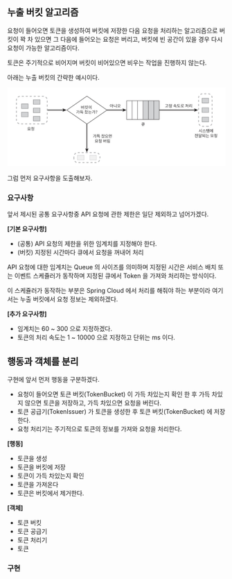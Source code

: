 ## 누출 버킷 알고리즘

요청이 들어오면 토큰을 생성하여 버킷에 저장한 다음 요청을 처리하는 알고리즘으로 버킷이 꽉 차 있으면 그 다음에 들어오는 요청은 버리고, 버킷에 빈 공간이 있을 경우 다시 요청이 가능한 알고리즘이다.

토큰은 주기적으로 비어지며 버킷이 비어있으면 비우는 작업을 진행하지 않는다.

아래는 누출 버킷의 간략한 예시이다.

![img.png](assets/leaky-bucket/leaky-bucket-algorithm.png)

그럼 먼저 요구사항을 도출해보자.

### 요구사항

앞서 제시된 공통 요구사항중 API 요청에 관한 제한은 일단 제외하고 넘어가겠다.

**[기본 요구사항]**

- (공통) API 요청의 제한을 위한 임계치를 지정해야 한다.
- (버킷) 지정된 시간마다 큐에서 요청을 꺼내어 처리

API 요청에 대한 임계치는 Queue 의 사이즈를 의미하며 지정된 시간은 서비스 배치 또는 이벤트 스케쥴러가 동작하며 지정된 큐에서 Token 을 가져와 처리하는 방식이다.

이 스케쥴러가 동작하는 부분은 Spring Cloud 에서 처리를 해줘야 하는 부분이라 여기서는 누출 버킷에서 요청 정보는 제외하겠다.

**[추가 요구사항]**

- 임계치는 60 ~ 300 으로 지정하겠다.
- 토큰의 처리 속도는 1 ~ 10000 으로 지정하고 단위는 ms 이다.

## 행동과 객체를 분리

구현에 앞서 먼저 행동을 구분하겠다.

- 요청이 들어오면 토큰 버킷(TokenBucket) 이 가득 차있는지 확인 한 후 가득 차있지 않으면 토큰을 저장하고, 가득 차있으면 요청을 버린다. 
- 토큰 공급기(TokenIssuer) 가 토큰을 생성한 후 토큰 버킷(TokenBucket) 에 저장한다.
- 요청 처리기는 주기적으로 토큰의 정보를 가져와 요청을 처리한다.

**[행동]**

- 토큰을 생성
- 토큰을 버킷에 저장
- 토큰이 가득 차있는지 확인
- 토큰을 가져온다
- 토큰은 버킷에서 제거한다.

**[객체]**

- 토큰 버킷
- 토큰 공급기
- 토큰 처리기
- 토큰

### 구현



